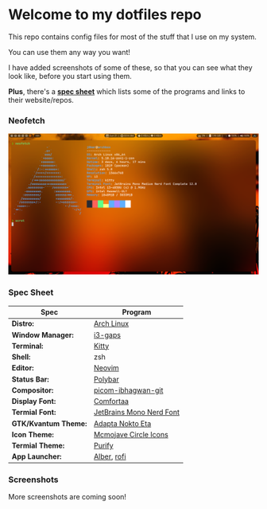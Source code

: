 # Welcome to my dotfiles repo

This repo contains config files for most of the stuff that I use on my system.

You can use them any way you want!

I have added screenshots of some of these, so that
you can see what they look like, before you start using them.

**Plus**, there's a [**spec sheet**](#spec-sheet) which lists
some of the programs and links to their website/repos.

### Neofetch

![neofetch](screenshots/neofetch.png)

### Spec Sheet

| Spec                   | Program                                  |
| ---------------------- | ---------------------------------------- |
| **Distro:**            | [Arch Linux][arch]                       |
| **Window Manager:**    | [i3-gaps][i3]                            |
| **Terminal:**          | [Kitty][kitty]                           |
| **Shell:**             | zsh                                      |
| **Editor:**            | [Neovim][neovim]                         |
| **Status Bar:**        | [Polybar][polybar]                       |
| **Compositor:**        | [picom-ibhagwan-git][picom]              |
| **Display Font:**      | [Comfortaa][comforta]                    |
| **Termial Font:**      | [JetBrains Mono Nerd Font][nf-jetbrains] |
| **GTK/Kvantum Theme:** | [Adapta Nokto Eta][adapta]               |
| **Icon Theme:**        | [Mcmojave Circle Icons][mcmojave]        |
| **Termial Theme:**     | [Purify][purify]                         |
| **App Launcher:**      | [Alber][albert], [rofi][rofi]            |

### Screenshots

More screenshots are coming soon!

[arch]: https://archlinux.org
[i3]: https://github.com/Airblader/i3
[kitty]: https://github.com/kovidgoyal/kitty
[neovim]: https://github.com/neovim/neovim
[polybar]: https://github.com/polybar/polybar
[picom]: https://github.com/ibhagwan/picom
[comforta]: https://fonts.google.com/specimen/Comfortaa
[nf-jetbrains]: https://github.com/ryanoasis/nerd-fonts/tree/master/patched-fonts/JetBrainsMono
[adapta]: https://github.com/adapta-project/adapta-gtk-theme
[mcmojave]: https://github.com/vinceliuice/McMojave-circle
[purify]: https://github.com/kyoz/purify
[albert]: https://github.com/albertlauncher/albert
[rofi]: https://github.com/davatorium/rofi
